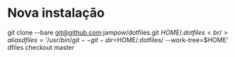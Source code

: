 # Nova instalação

git clone --bare git@github.com:jampow/dotfiles.git $HOME/.dotfiles <br />
alias dfiles='/usr/bin/git --git-dir=$HOME/.dotfiles/ --work-tree=$HOME' <br />
dfiles checkout master
